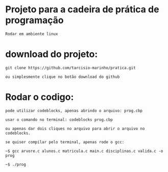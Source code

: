 # Projeto para a cadeira de prática de programação

    Rodar em ambiente linux
    
# download do projeto: 
    
    git clone https://github.com/tarcisio-marinho/pratica.git
    
    ou simplesmente clique no botão download do github
    
# Rodar o codigo:

    pode utilizar codeblocks, apenas abrindo o arquivo: prog.cbp
    
    usar o comando no terminal: codeblocks prog.cbp 
    
    ou apenas dar dois cliques no arquivo para abrir o arquivo no codeblocks.
    
    se quiser compilar pelo terminal, apenas rode o gcc: 
    
    ~$ gcc arvore.c alunos.c matricula.c main.c disciplinas.c valida.c -o prog
    
    ~$ ./prog 
